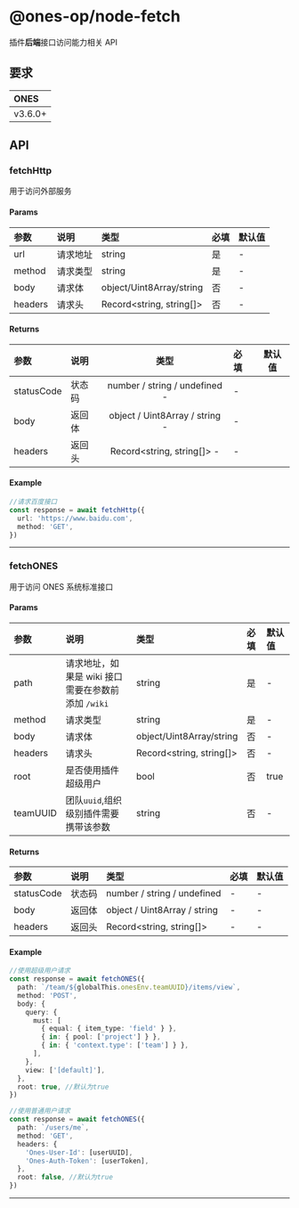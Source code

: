 # @ones-op/node-fetch

插件**后端**接口访问能力相关 API

## 要求

| ONES    |
| :------ |
| v3.6.0+ |

## API

### fetchHttp

用于访问外部服务

#### Params

| **参数** | **说明** | **类型**                 | **必填** | **默认值** |
| :------- | :------- | :----------------------- | :------- | :--------- |
| url      | 请求地址 | string                   | 是       | -          |
| method   | 请求类型 | string                   | 是       | -          |
| body     | 请求体   | object/Uint8Array/string | 否       | -          |
| headers  | 请求头   | Record<string, string[]> | 否       | -          |

#### Returns

| **参数**   | **说明** |            **类型**            | **必填** | **默认值** |
| :--------- | :------- | :----------------------------: | :------- | ---------- |
| statusCode | 状态码   | number / string / undefined -  | -        |
| body       | 返回体   | object / Uint8Array / string - | -        |
| headers    | 返回头   |   Record<string, string[]> -   | -        |

#### Example

```typescript
//请求百度接口
const response = await fetchHttp({
  url: 'https://www.baidu.com',
  method: 'GET',
})
```

---

### fetchONES

用于访问 ONES 系统标准接口

#### Params

| **参数** | **说明**                                            | **类型**                 | **必填** | **默认值** |
| :------- | :-------------------------------------------------- | :----------------------- | :------- | :--------- |
| path     | 请求地址，如果是 wiki 接口 需要在参数前添加 `/wiki` | string                   | 是       | -          |
| method   | 请求类型                                            | string                   | 是       | -          |
| body     | 请求体                                              | object/Uint8Array/string | 否       | -          |
| headers  | 请求头                                              | Record<string, string[]> | 否       | -          |
| root     | 是否使用插件超级用户                                | bool                     | 否       | true       |
| teamUUID | 团队`uuid`,组织级别插件需要携带该参数               | string                   | 否       | -          |

#### Returns

| **参数**   | **说明** | **类型**                     | **必填** | **默认值** |
| :--------- | :------- | :--------------------------- | :------- | :--------- |
| statusCode | 状态码   | number / string / undefined  | -        | -          |
| body       | 返回体   | object / Uint8Array / string | -        | -          |
| headers    | 返回头   | Record<string, string[]>     | -        | -          |

#### Example

```typescript
//使用超级用户请求
const response = await fetchONES({
  path: `/team/${globalThis.onesEnv.teamUUID}/items/view`,
  method: 'POST',
  body: {
    query: {
      must: [
        { equal: { item_type: 'field' } },
        { in: { pool: ['project'] } },
        { in: { 'context.type': ['team'] } },
      ],
    },
    view: ['[default]'],
  },
  root: true, //默认为true
})

//使用普通用户请求
const response = await fetchONES({
  path: `/users/me`,
  method: 'GET',
  headers: {
    'Ones-User-Id': [userUUID],
    'Ones-Auth-Token': [userToken],
  },
  root: false, //默认为true
})
```

---
